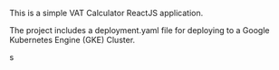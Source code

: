 This is a simple VAT Calculator ReactJS application.

The project includes a deployment.yaml file for deploying to a Google Kubernetes Engine (GKE) Cluster.

s